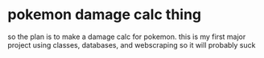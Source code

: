 # pokemon damage calc thing
so the plan is to make a damage calc for pokemon. this is my first major project using classes, databases, and webscraping so it will probably suck
